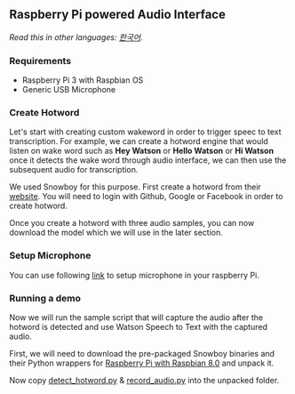 ## Raspberry Pi powered Audio Interface
*Read this in other languages: [한국어](README-ko.md).*

### Requirements
- Raspberry Pi 3 with Raspbian OS
- Generic USB Microphone

### Create Hotword
Let's start with creating custom wakeword in order to trigger speec to text transcription. For example, we can create a hotword engine that would listen on wake word such as **Hey Watson** or **Hello Watson** or **Hi Watson** once it detects the wake word through audio interface, we can then use the subsequent audio for transcription. 

We used Snowboy for this purpose. First create a hotword from their [website](https://snowboy.kitt.ai/). You will need to login with Github, Google or Facebook in order to create hotword.

Once you create a hotword with three audio samples, you can now download the model which we will use in the later section.

### Setup Microphone
You can use following [link](http://docs.kitt.ai/snowboy/#running-on-raspberry-pi) to setup microphone in your raspberry Pi.


### Running a demo
Now we will run the sample script that will capture the audio after the hotword is detected and use Watson Speech to Text with the captured audio.

First, we will need to download the pre-packaged Snowboy binaries and their Python wrappers for [Raspberry Pi with Raspbian 8.0](https://s3-us-west-2.amazonaws.com/snowboy/snowboy-releases/rpi-arm-raspbian-8.0-1.1.0.tar.bz2) and unpack it.

Now copy [detect_hotword.py](audio-interface/detect_hotword.py) & [record_audio.py](audio-interface/record_audio.py) into the unpacked folder.



